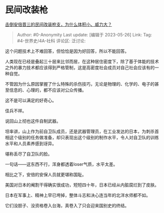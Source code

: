 # 民间改装枪
[击倒安倍晋三的民间改装枪支，为什么体积小、威力大？](https://www.zhihu.com/question/573080860/answer/3044837948)

> Author: #0-Anonymity
> Last update: [编辑于 2023-05-26]
> Link:
> Tag: #4-世界史/4A-社科
> 评论区:
> 泛讨论:

这个问题技术上不难回答，但恰恰是因为好回答，所以不能回答。

人类现在已经是叠起三十层来比邻而居，在这种居住密度下，除了基于体能的技术之外的暴力技术都应该得到严格管制，这是高密度社会成员对自己社会应该有的一种自觉。

不管因为什么原因掌握了什么特殊的杀伤技巧，无论是物理的、化学的、电子的甚至信息的、心理的，都不应该对公众传播。

这不是可以满足的好奇心。

佳兵不祥。

说回山上彻也这件自制武器。

坦率讲，山上作为前自卫队成员，还是武器管理员，在工业发达的日本，为刺杀首相这个级别的任务做准备，却只表现出这个级别的制作水平，令人对自卫队的训练水平和人员素养感到讶异。

堪称丢尽了自卫队的脸。

一句话——这东西不行，浑身都透着loser气质，水平太差。

相比之下，安倍的安保人员就更堪称国耻。

美国对日本的阉割干得确实很成功，短短四十年，日本已经从内脏腐烂到了皮肤。

日本在军事上、精神上早已垮掉，整体斗志和决心连当年的北洋水师都不如。

它们没胆子、没资格卷入台海，真卷入了只会迎来国别史的终结。
